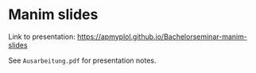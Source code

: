# Manim slides

Link to presentation: https://apmyplol.github.io/Bachelorseminar-manim-slides

See `Ausarbeitung.pdf` for presentation notes.
